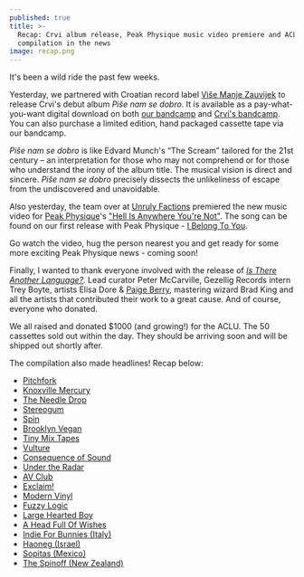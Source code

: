 ```yaml
---
published: true
title: >-
  Recap: Crvi album release, Peak Physique music video premiere and ACLU
  compilation in the news
image: recap.png
---
```

It's been a wild ride the past few weeks.

Yesterday, we partnered with Croatian record label [Više Manje Zauvijek](https://visemanjezauvijek.com) to release Crvi's debut album _Piše nam se dobro_. It is available as a pay-what-you-want digital download on both [our bandcamp](https://gezelligrecords.bandcamp.com/album/pi-e-nam-se-dobro) and [Crvi's bandcamp](https://grupacrvi.bandcamp.com/). You can also purchase a limited edition, hand packaged cassette tape via our bandcamp. 

_Piše nam se dobro_ is like Edvard Munch's “The Scream” tailored for the 21st century – an interpretation for those who may not comprehend or for those who understand the irony of the album title. The musical vision is direct and sincere. _Piše nam se dobro_ precisely dissects the unlikeliness of escape from the undiscovered and unavoidable.

Also yesterday, the team over at [Unruly Factions](http://www.unrulyfactions.com) premiered the new music video for [Peak Physique](http://www.ilovepeakphysique.com/)'s ["Hell Is Anywhere You're Not"](http://www.unrulyfactions.com/hot-tracks/peak-physique-hell-is-anywhere-youre-not-video-premiere). The song can be found on our first release with Peak Physique - [I Belong To You](https://gezelligrecords.bandcamp.com/album/i-belong-to-you). 

Go watch the video, hug the person nearest you and get ready for some more exciting Peak Physique news - coming soon!

Finally, I wanted to thank everyone involved with the release of [_Is There Another Language?_](https://gezelligrecords.bandcamp.com/album/is-there-another-language). Lead curator Peter McCarville, Gezellig Records intern Trey Boyte, artists Elisa Dore & [Paige Berry](http://www.paigeberrydesign.com/), mastering wizard Brad King and all the artists that contributed their work to a great cause. And of course, everyone who donated.

We all raised and donated $1000 (and growing!) for the ACLU. The 50 cassettes sold out within the day. They should be arriving soon and will be shipped out shortly after. 

The compilation also made headlines! Recap below:

- [Pitchfork](http://pitchfork.com/news/71022-mount-eerie-pains-of-being-pure-at-heart-more-on-new-aclu-benefit-album/)
- [Knoxville Mercury](http://www.knoxmercury.com/2017/01/25/knoxville-based-gezellig-records-earns-international-attention-aclu-benefit-album/)
- [The Needle Drop](https://www.youtube.com/watch?v=NSYTd1OEacM)
- [Stereogum](http://www.stereogum.com/1920785/new-mount-eerie-song-appears-on-aclu-benefit-comp-is-there-another-language/music/)
- [Spin](http://www.spin.com/2017/01/mount-eerie-the-pains-of-being-pure-at-heart-surfer-blood-featured-on-new-protest-compilation/)
- [Brooklyn Vegan](http://www.brooklynvegan.com/mount-eerie-pains-of-being-pure-at-heart-dean-britta-more-on-aclu-benefit-comp/)
- [Tiny Mix Tapes](http://www.tinymixtapes.com/chocolate-grinder/listen-mount-eerie-crow)
- [Vulture](http://www.vulture.com/2017/01/all-the-songs-protesting-trumps-inauguration.html)
- [Consequence of Sound](http://consequenceofsound.net/2017/01/mount-eerie-the-pains-of-being-pure-at-heart-contribute-new-music-to-is-there-another-language-benefit-album/)
- [Under the Radar](http://www.undertheradarmag.com/news/aclu_benefit_comp_features_new_mount_eerie_and_the_pains_of_being_pure_at_h)
- [AV Club](http://www.avclub.com/article/you-can-support-worthy-causes-these-inauguration-d-248773)
- [Exclaim!](http://exclaim.ca/music/article/make_a_difference_10_of_the_best_anti-trump_protest_releases-to_benefit_the_aclu_planned_parenthood_and_350_org)
- [Modern Vinyl](http://modern-vinyl.com/2017/01/20/labels-band-rally-against-trump-with-new-music/)
- [Fuzzy Logic](http://www.logicfuzzy.com/2017/01/newsworthy-12217.html)
- [Large Hearted Boy](http://www.largeheartedboy.com/blog/archive/2017/01/shorties_an_int_101.html)
- [A Head Full Of Wishes](http://www.fullofwishes.co.uk/2017/01/30/dean-and-britta-track-on-aclu-benefit-album/)
- [Indie For Bunnies (Italy)](http://www.indieforbunnies.com/2017/01/20/un-inedito-di-mount-eerie-appare-in-una-nuova-compilation-benefica/)
- [Haoneg (Israel)](http://haoneg.com/oneg/18621)
- [Sopitas (Mexico)](http://www.sopitas.com/712924-the-pains-of-being-pure-at-heart-mas-alzan-la-voz-nueva-musica/)
- [The Spinoff (New Zealand)](http://thespinoff.co.nz/music/27-01-2017/the-album-cycle-new-releases-reviewed-from-new-dawn-sleater-kinney-a-bunch-of-artists-against-trump/)